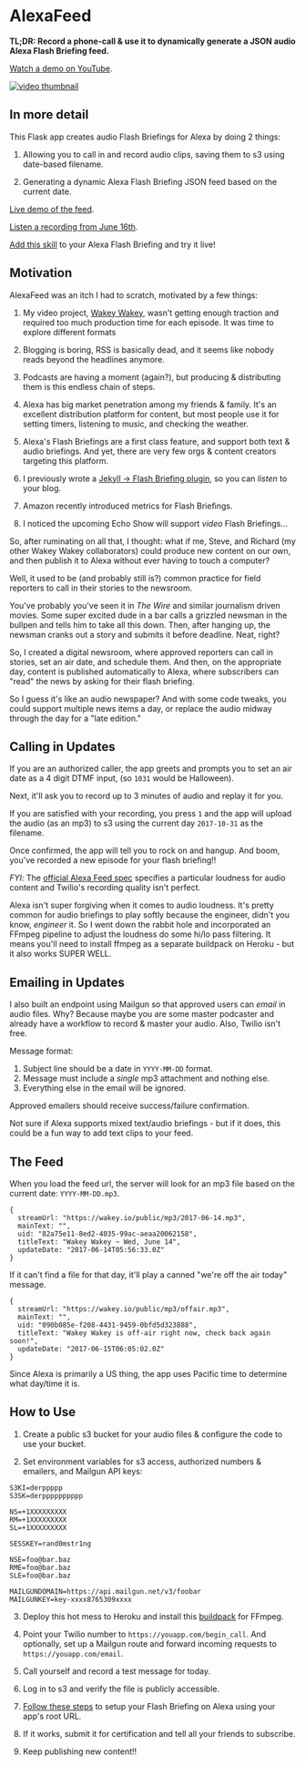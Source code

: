 # AlexaFeed

**TL;DR: Record a phone-call & use it to dynamically generate a JSON audio Alexa Flash Briefing feed.**

[Watch a demo on YouTube](https://youtu.be/SfQLD24O7zY).

[![video thumbnail](https://img.youtube.com/vi/SfQLD24O7zY/mqdefault.jpg)](https://youtu.be/SfQLD24O7zY)

## In more detail

This Flask app creates audio Flash Briefings for Alexa by doing 2 things:

1. Allowing you to call in and record audio clips, saving them to s3 using date-based filename.

2. Generating a dynamic Alexa Flash Briefing JSON feed based on the current date.

[Live demo of the feed](https://wakeyio-alexa.herokuapp.com/).

[Listen a recording from June 16th](https://wakey.io/alexa_audio/2017-06-16.mp3).

[Add this skill](https://www.amazon.com/Neal-Shyam-Wakey/dp/B072LFK83G/ref=sr_1_1?s=digital-skills&ie=UTF8&qid=1497901445&sr=1-1&keywords=wakey+wakey) to your Alexa Flash Briefing and try it live!

## Motivation

AlexaFeed was an itch I had to scratch, motivated by a few things:

1. My video project, [Wakey Wakey](http://wakey.io), wasn't getting enough traction and required too much production time for each episode. It was time to explore different formats

2. Blogging is boring, RSS is basically dead, and it seems like nobody reads beyond the headlines anymore.

3. Podcasts are having a moment (again?), but producing &amp; distributing them is this endless chain of steps.

4. Alexa has big market penetration among my friends & family. It's an excellent distribution platform for content, but most people use it for setting timers, listening to music, and checking the weather.

5. Alexa's Flash Briefings are a first class feature, and support both text & audio briefings. And yet, there are very few orgs & content creators targeting this platform.

6. I previously wrote a [Jekyll -> Flash Briefing plugin](https://gist.github.com/nealrs/e6985003ca56cc6f8c980efbb0d0e670), so you can _listen_ to your blog.

7. Amazon recently introduced metrics for Flash Briefings.

8. I noticed the upcoming Echo Show will support _video_ Flash Briefings...

So, after ruminating on all that, I thought: what if me, Steve, and Richard (my other Wakey Wakey collaborators) could produce new content on our own, and then publish it to Alexa without ever having to touch a computer?

Well, it used to be (and probably still is?) common practice for field reporters to call in their stories to the newsroom.

You've probably you've seen it in _The Wire_ and similar journalism driven movies. Some super excited dude in a bar calls a grizzled newsman in the bullpen and tells him to take all this down. Then, after hanging up, the newsman cranks out a story and submits it before deadline. Neat, right?

So, I created a digital newsroom, where approved reporters can call in stories, set an air date, and schedule them. And  then, on the appropriate day, content is published automatically to Alexa, where subscribers can "read" the news by asking for their flash briefing.

So I guess it's like an audio newspaper? And with some code tweaks, you could support multiple news items a day, or replace the audio midway through the day for a "late edition."


## Calling in Updates

If you are an authorized caller, the app greets and prompts you to set an air date as a 4 digit DTMF input, (so `1031` would be Halloween).

Next, it'll ask you to record up to 3 minutes of audio and replay it for you.

If you are satisfied with your recording, you press `1` and the app will upload the audio (as an mp3) to s3 using the current day `2017-10-31` as the filename.

Once confirmed, the app will tell you to rock on and hangup. And boom, you've recorded a new episode for your flash briefing!!

_FYI_: The [official Alexa Feed spec](https://developer.amazon.com/public/solutions/alexa/alexa-skills-kit/docs/flash-briefing-skill-api-feed-reference) specifies a particular loudness for audio content and Twilio's recording quality isn't perfect.

Alexa isn't super forgiving when it comes to audio loudness. It's pretty common for audio briefings to play softly because the engineer, didn't you know, _engineer_ it. So I went down the rabbit hole and incorporated an FFmpeg pipeline to adjust the loudness do some hi/lo pass filtering. It means you'll need to install ffmpeg as a separate buildpack on Heroku - but it also works SUPER WELL.

## Emailing in Updates

I also built an endpoint using Mailgun so that approved users can _email_ in audio files. Why? Because maybe you are some master podcaster and already have a workflow to record & master your audio. Also, Twilio isn't free.

Message format:

1. Subject line should be a date in `YYYY-MM-DD` format.
2. Message must include a _single_ mp3 attachment and nothing else.
3. Everything else in the email will be ignored.

Approved emailers should receive success/failure confirmation.

Not sure if Alexa supports mixed text/audio briefings - but if it does, this could be a fun way to add text clips to your feed.

## The Feed

When you load the feed url, the server will look for an mp3 file based on the current date: `YYYY-MM-DD.mp3`.

```
{
  streamUrl: "https://wakey.io/public/mp3/2017-06-14.mp3",
  mainText: "",
  uid: "82a75e11-8ed2-4035-99ac-aeaa20062158",
  titleText: "Wakey Wakey ~ Wed, June 14",
  updateDate: "2017-06-14T05:56:33.0Z"
}
```

If it can't find a file for that day, it'll play a canned "we're off the air today" message.

```
{
  streamUrl: "https://wakey.io/public/mp3/offair.mp3",
  mainText: "",
  uid: "090b085e-f208-4431-9459-0bfd5d323888",
  titleText: "Wakey Wakey is off-air right now, check back again soon!",
  updateDate: "2017-06-15T06:05:02.0Z"
}
```

Since Alexa is primarily a US thing, the app uses Pacific time to determine what day/time it is.

## How to Use

1. Create a public s3 bucket for your audio files & configure the code to use your bucket.

2. Set environment variables for s3 access, authorized numbers & emailers, and Mailgun API keys:

```
S3KI=derppppp
S3SK=derpppppppppp

NS=+1XXXXXXXXX
RM=+1XXXXXXXXX
SL=+1XXXXXXXXX

SESSKEY=rand0mstr1ng

NSE=foo@bar.baz
RME=foo@bar.baz
SLE=foo@bar.baz

MAILGUNDOMAIN=https://api.mailgun.net/v3/foobar
MAILGUNKEY=key-xxxx8765309xxxx
```

3. Deploy this hot mess to Heroku and install this [buildpack](https://github.com/jonathanong/heroku-buildpack-ffmpeg-latest) for FFmpeg.

4. Point your Twilio number to `https://youapp.com/begin_call`. And optionally, set up a Mailgun route and forward incoming requests to `https://youapp.com/email`.

5. Call yourself and record a test message for today.

6. Log in to s3 and verify the file is publicly accessible.

7. [Follow these steps]( https://developer.amazon.com/public/solutions/alexa/alexa-skills-kit/docs/steps-to-create-a-flash-briefing-skill) to setup your Flash Briefing on Alexa using your app's root URL.

8. If it works, submit it for certification and tell all your friends to subscribe.

9. Keep publishing new content!!
